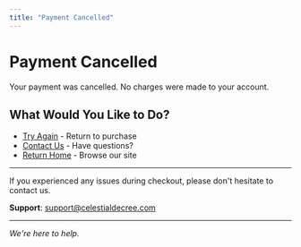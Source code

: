 ```yaml
---
title: "Payment Cancelled"
---
```


# Payment Cancelled

Your payment was cancelled. No charges were made to your account.

## What Would You Like to Do?

- [Try Again](/#about) - Return to purchase
- [Contact Us](/contact) - Have questions?
- [Return Home](/) - Browse our site

---

If you experienced any issues during checkout, please don't hesitate to contact us.

**Support**: support@celestialdecree.com

---

_We're here to help._
